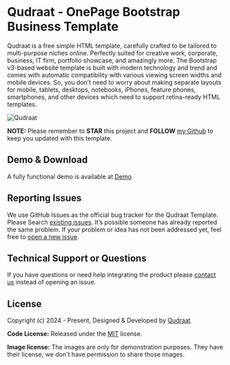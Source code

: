 # Qudraat - OnePage Bootstrap Business Template

Qudraat is a free simple HTML template, carefully crafted to be tailored to multi-purpose niches online. Perfectly suited for creative work, corporate, business, IT firm, portfolio showcase, and amazingly more. The Bootstrap v3-based website template is built with modern technology and trend and comes with automatic compatibility with various viewing screen widths and mobile devices. So, you don’t need to worry about making separate layouts for mobile, tablets, desktops, notebooks, iPhones, feature phones, smartphones, and other devices which need to support retina-ready HTML templates.

<img src="https://github.com/hassanessa/Qudraat/tree/main/images.JPEG" alt="Qudraat">

**NOTE:** Please remember to **STAR** this project and **FOLLOW** [my Github](https://github.com/EngWafaaAli/Qudraat.git) to keep you updated with this template.

## Demo & Download

A fully functional demo is available at <a href="http://demo.Qudraat.com/Qudraat">Demo</a>

<!-- reporting issue -->
## Reporting Issues

We use GitHub Issues as the official bug tracker for the Qudraat Template. Please Search [existing issues](https://github.com/EngWafaaAli/Qudraat/issues). It’s possible someone has already reported the same problem.
If your problem or idea has not been addressed yet, feel free to [open a new issue](https://github.com/EngWafaaAli/Qudraat/issues).

<!-- support -->
## Technical Support or Questions 

If you have questions or need help integrating the product please [contact us](mailto:info@Qudraat.com) instead of opening an issue.

<!-- licence -->
## License

Copyright (c) 2024 - Present, Designed & Developed by [Qudraat](https://Qudraat.com)

**Code License:** Released under the [MIT](https://github.com/EngWafaaAli/Qudraat/blob/main/LICENSE) license.

**Image license:** The images are only for demonstration purposes. They have their license, we don't have permission to share those images.
